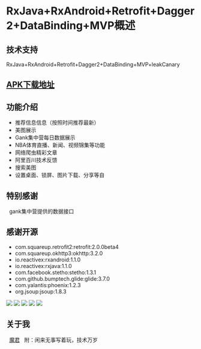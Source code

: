 # RxJava+RxAndroid+Retrofit+Dagger2+DataBinding+MVP概述

## 技术支持
   RxJava+RxAndroid+Retrofit+Dagger2+DataBinding+MVP+leakCanary
 
## <a href="https://fir.im/4yrv">APK下载地址</a>
   
## 功能介绍

- 推荐信息信息（按照时间推荐最新）
- 美图展示
- Gank集中营每日数据展示
- NBA体育直播、新闻、视频锦集等功能
- 网络爬虫精彩文章
- 阿里百川技术反馈
- 搜索美图
- 设置桌面、锁屏、图片下载、分享等自
        

## 特别感谢
   gank集中营提供的数据接口
   
## 感谢开源
 
- com.squareup.retrofit2:retrofit:2.0.0beta4
- com.squareup.okhttp3:okhttp:3.2.0
- io.reactivex:rxandroid:1.1.0
- io.reactivex:rxjava:1.1.0
- com.facebook.stetho:stetho:1.3.1
- com.github.bumptech.glide:glide:3.7.0
- com.yalantis:phoenix:1.2.3
- org.jsoup:jsoup:1.8.3
   
   
![](http://upload-images.jianshu.io/upload_images/3278692-7ee3a1486389b339.png?imageMogr2/auto-orient/strip%7CimageView2/2/w/1240)
![](http://upload-images.jianshu.io/upload_images/3278692-18ea9e6c4e05e48b.png?imageMogr2/auto-orient/strip%7CimageView2/2/w/1240)
![](http://upload-images.jianshu.io/upload_images/3278692-148ef8b741eaccbd.png?imageMogr2/auto-orient/strip%7CimageView2/2/w/1240)
![](http://upload-images.jianshu.io/upload_images/3278692-e609bd931a4ee8bc.png?imageMogr2/auto-orient/strip%7CimageView2/2/w/1240)
![](http://upload-images.jianshu.io/upload_images/3278692-57da8e74d5c570a8.png?imageMogr2/auto-orient/strip%7CimageView2/2/w/1240)
   
## 关于我
   <a href="http://www.jianshu.com/p/0bf43a368b11">魔君</a>
   附：闲来无事写着玩，技术万岁

